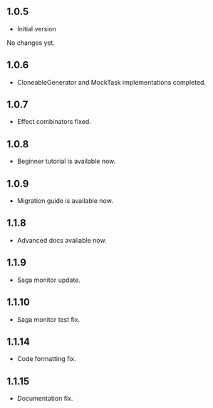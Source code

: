 ## 1.0.5

- Initial version

No changes yet.

## 1.0.6

- CloneableGenerator and MockTask implementations completed.

## 1.0.7

- Effect combinators fixed.

## 1.0.8

- Beginner tutorial is available now.

## 1.0.9

- Migration guide is available now.

## 1.1.8

- Advanced docs avaliable now.

## 1.1.9

- Saga monitor update.

## 1.1.10

- Saga monitor test fix.

## 1.1.14

- Code formatting fix.

## 1.1.15

- Documentation fix.

